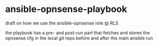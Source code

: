 # ansible-opnsense-playbook
draft on how we use the ansible-opnsense role @ RLS

the playbook has a pre- and post-run part that fetches and stores the opnsense cfg in the local git repo before and after the main ansible run
